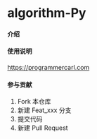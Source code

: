 # algorithm-Py

#### 介绍



#### 使用说明

https://programmercarl.com

#### 参与贡献

1.  Fork 本仓库
2.  新建 Feat_xxx 分支
3.  提交代码
4.  新建 Pull Request



